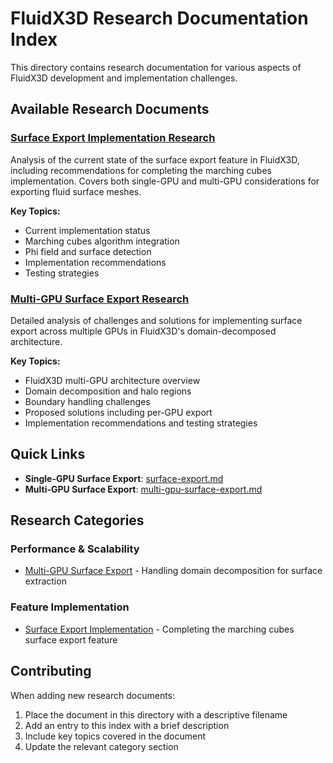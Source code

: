 # FluidX3D Research Documentation Index

This directory contains research documentation for various aspects of FluidX3D development and implementation challenges.

## Available Research Documents

### [Surface Export Implementation Research](surface-export.md)
Analysis of the current state of the surface export feature in FluidX3D, including recommendations for completing the marching cubes implementation. Covers both single-GPU and multi-GPU considerations for exporting fluid surface meshes.

**Key Topics:**
- Current implementation status
- Marching cubes algorithm integration
- Phi field and surface detection
- Implementation recommendations
- Testing strategies

### [Multi-GPU Surface Export Research](multi-gpu-surface-export.md)
Detailed analysis of challenges and solutions for implementing surface export across multiple GPUs in FluidX3D's domain-decomposed architecture.

**Key Topics:**
- FluidX3D multi-GPU architecture overview
- Domain decomposition and halo regions
- Boundary handling challenges
- Proposed solutions including per-GPU export
- Implementation recommendations and testing strategies

## Quick Links

- **Single-GPU Surface Export**: [surface-export.md](surface-export.md)
- **Multi-GPU Surface Export**: [multi-gpu-surface-export.md](multi-gpu-surface-export.md)

## Research Categories

### Performance & Scalability
- [Multi-GPU Surface Export](multi-gpu-surface-export.md) - Handling domain decomposition for surface extraction

### Feature Implementation
- [Surface Export Implementation](surface-export.md) - Completing the marching cubes surface export feature

## Contributing

When adding new research documents:
1. Place the document in this directory with a descriptive filename
2. Add an entry to this index with a brief description
3. Include key topics covered in the document
4. Update the relevant category section